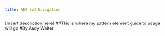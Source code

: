 ```yaml
---
title: AE2 rwd Navigation
---
```


[Insert description here]
##This is where my pattern element guide to usage will go
#By Andy Walter